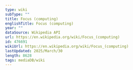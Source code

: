 ```yaml
---
type: wiki
subType: ""
title: Focus (computing)
englishTitle: Focus (computing)
year: ""
dataSource: Wikipedia API
url: https://en.wikipedia.org/wiki/Focus_(computing)
id: 476691
wikiUrl: https://en.wikipedia.org/wiki/Focus_(computing)
lastUpdated: 2025/March/30
length: 8628
tags: mediaDB/wiki
---
```

